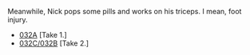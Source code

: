Meanwhile, Nick pops some pills and works on his triceps. I mean, foot injury.

* [032A](032A--Take01--.md) [Take 1.]
* [032C/032B](032C-032B--Take02--.md) [Take 2.]
